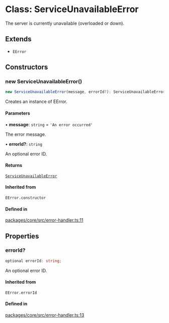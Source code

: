 # Class: ServiceUnavailableError

The server is currently unavailable (overloaded or down).

## Extends

- `EError`

## Constructors

### new ServiceUnavailableError()

```ts
new ServiceUnavailableError(message, errorId?): ServiceUnavailableError
```

Creates an instance of EError.

#### Parameters

• **message**: `string` = `'An error occurred'`

The error message.

• **errorId?**: `string`

An optional error ID.

#### Returns

[`ServiceUnavailableError`](ServiceUnavailableError.md)

#### Inherited from

`EError.constructor`

#### Defined in

[packages/core/src/error-handler.ts:11](https://github.com/vramework/vramework/blob/725723db2d3435e2df2b809e6609ff26f8be368c/packages/core/src/error-handler.ts#L11)

## Properties

### errorId?

```ts
optional errorId: string;
```

An optional error ID.

#### Inherited from

`EError.errorId`

#### Defined in

[packages/core/src/error-handler.ts:13](https://github.com/vramework/vramework/blob/725723db2d3435e2df2b809e6609ff26f8be368c/packages/core/src/error-handler.ts#L13)
